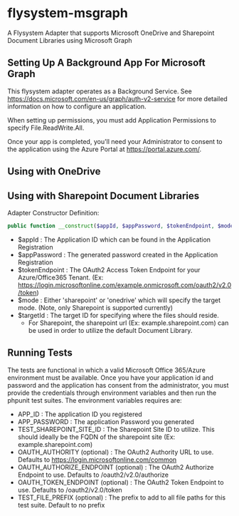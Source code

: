 # flysystem-msgraph
A Flysystem Adapter that supports Microsoft OneDrive and Sharepoint Document Libraries using Microsoft Graph

## Setting Up A Background App For Microsoft Graph
This flysystem adapter operates as a Background Service. See https://docs.microsoft.com/en-us/graph/auth-v2-service for more detailed information 
on how to configure an application.

When setting up permissions, you must add Application Permissions to specify File.ReadWrite.All.

Once your app is completed, you'll need your Administrator to consent to the application using the Azure Portal at https://portal.azure.com/.

## Using with OneDrive

## Using with Sharepoint Document Libraries
Adapter Constructor Definition:
```php
public function __construct($appId, $appPassword, $tokenEndpoint, $mode = self::MODE_ONEDRIVE, $targetId)
```
* $appId : The Application ID which can be found in the Application Registration
* $appPassword : The generated password created in the Application Registration
* $tokenEndpoint : The OAuth2 Access Token Endpoint for your Azure/Office365 Tenant. (Ex: https://login.microsoftonline.com/example.onmicrosoft.com/oauth2/v2.0/token)
* $mode : Either 'sharepoint' or 'onedrive' which will specify the target mode. (Note, only Sharepoint is supported currently)
* $targetId : The target ID for specifying where the files should reside.
  * For Sharepoint, the sharepoint url (Ex: example.sharepoint.com) can be used in order to utilize the default Document Library.

## Running Tests
The tests are functional in which a valid Microsoft Office 365/Azure environment must be available. Once you have your 
application id and password and the application has consent from the administrator, you must provide the credentials 
through environment variables and then run the phpunit test suites.  The environment variables requires are:

* APP_ID : The application ID you registered
* APP_PASSWORD : The application Password you generated
* TEST_SHAREPOINT_SITE_ID : The Sharepoint Site ID to utilize. This should ideally be the FQDN of the sharepoint site (Ex: example.sharepoint.com)
* OAUTH_AUTHORITY (optional) : The OAuth2 Authority URL to use. Defaults to https://login.microsoftonline.com/common
* OAUTH_AUTHORIZE_ENDPOINT (optional) : The OAuth2 Authorize Endpoint to use. Defaults to /oauth2/v2.0/authorize
* OAUTH_TOKEN_ENDPOINT (optional) : The OAuth2 Token Endpoint to use. Defaults to /oauth2/v2.0/token
* TEST_FILE_PREFIX (optional) : The prefix to add to all file paths for this test suite. Default to no prefix
